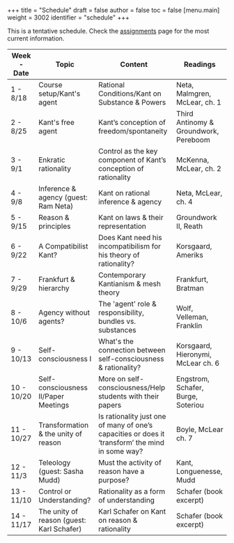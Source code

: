 +++
title = "Schedule"
draft = false
author = false
toc = false
[menu.main]
  weight = 3002
  identifier = "schedule"
+++

This is a tentative schedule. Check the [assignments](https://phil971.colinmclear.net/assignments) page for the most current
information.

| Week - Date | Topic                                     | Content                                                                                          | Readings                              |
|-------------|-------------------------------------------|--------------------------------------------------------------------------------------------------|---------------------------------------|
| 1 - 8/18    | Course setup/Kant's agent                 | Rational Conditions/Kant on Substance & Powers                                                   | Neta, Malmgren, McLear, ch. 1         |
| 2 - 8/25    | Kant's free agent                         | Kant’s conception of freedom/spontaneity                                                         | Third Antinomy & Groundwork, Pereboom |
| 3 - 9/1     | Enkratic rationality                      | Control as the key component of Kant’s conception of rationality                                 | McKenna, McLear, ch. 2                |
| 4 - 9/8     | Inference & agency (guest: Ram Neta)      | Kant on rational inference & agency                                                              | Neta, McLear, ch. 4                   |
| 5 - 9/15    | Reason & principles                       | Kant on laws & their representation                                                              | Groundwork II, Reath                  |
| 6 - 9/22    | A Compatibilist Kant?                     | Does Kant need his incompatibilism for his theory of rationality?                                | Korsgaard, Ameriks                    |
| 7 - 9/29    | Frankfurt & hierarchy                     | Contemporary Kantianism & mesh theory                                                            | Frankfurt, Bratman                    |
| 8 - 10/6    | Agency without agents?                    | The 'agent' role & responsibility, bundles vs. substances                                        | Wolf, Velleman, Franklin              |
| 9 - 10/13   | Self-consciousness I                      | What's the connection between self-consciousness & rationality?                                  | Korsgaard, Hieronymi, McLear ch. 6    |
| 10 - 10/20  | Self-consciousness II/Paper Meetings      | More on self-consciousness/Help students with their papers                                       | Engstrom, Schafer, Burge, Soteriou    |
| 11 - 10/27  | Transformation & the unity of reason      | Is rationality just one of many of one’s capacities or does it ‘transform’ the mind in some way? | Boyle, McLear ch. 7                   |
| 12 - 11/3   | Teleology (guest: Sasha Mudd)             | Must the activity of reason have a purpose?                                                      | Kant, Longuenesse, Mudd               |
| 13 - 11/10  | Control or Understanding?                 | Rationality as a form of understanding                                                           | Schafer (book excerpt)                |
| 14 - 11/17  | The unity of reason (guest: Karl Schafer) | Karl Schafer on Kant on reason & rationality                                                     | Schafer (book excerpt)                |
